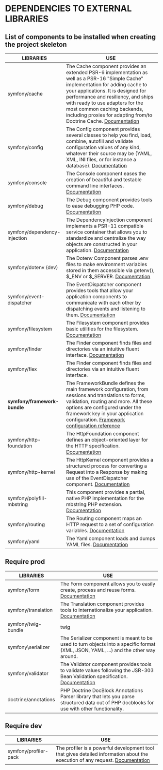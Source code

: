 # DEPENDENCIES TO EXTERNAL LIBRARIES
## List of components to be installed when creating the project skeleton

| LIBRARIES | USE |
| --------- | --- |
| symfony/cache | The Cache component provides an extended PSR-6 implementation as well as a PSR-16 "Simple Cache" implementation for adding cache to your applications. It is designed for performance and resiliency, and ships with ready to use adapters for the most common caching backends, including proxies for adapting from/to Doctrine Cache. [Documentation](https://symfony.com/doc/current/components/cache.html)  |
| symfony/config | The Config component provides several classes to help you find, load, combine, autofill and validate configuration values of any kind, whatever their source may be (YAML, XML, INI files, or for instance a database). [Documentation](https://symfony.com/doc/current/components/config.html) |
| symfony/console | The Console component eases the creation of beautiful and testable command line interfaces. [Documentation](https://symfony.com/doc/current/components/console.html) |
| symfony/debug | The Debug component provides tools to ease debugging PHP code. [Documentation](https://symfony.com/doc/current/components/debug.html)|
| symfony/dependency-injection |The DependencyInjection component implements a PSR-11 compatible service container that allows you to standardize and centralize the way objects are constructed in your application. [Documentation](https://symfony.com/doc/current/components/dependency_injection.html) |
| symfony/dotenv (dev) | The Dotenv Component parses .env files to make environment variables stored in them accessible via getenv(), $_ENV or $_SERVER. [Documentation](https://symfony.com/doc/current/components/dotenv.html) |
| symfony/event-dispatcher | The EventDispatcher component provides tools that allow your application components to communicate with each other by dispatching events and listening to them. [Documentation](https://symfony.com/doc/current/components/event_dispatcher.html) |
| symfony/filesystem | The Filesystem component provides basic utilities for the filesystem. [Documentation](https://symfony.com/doc/current/components/filesystem.html) |
| symfony/finder | The Finder component finds files and directories via an intuitive fluent interface. [Documentation](https://symfony.com/doc/current/components/finder.html) | 
| symfony/flex | The Finder component finds files and directories via an intuitive fluent interface. |
| **symfony/framework-bundle** | The FrameworkBundle defines the main framework configuration, from sessions and translations to forms, validation, routing and more. All these options are configured under the framework key in your application configuration. [Framework configuration reference](https://symfony.com/doc/current/reference/configuration/framework.html) |
| symfony/http-foundation | The HttpFoundation component defines an object-oriented layer for the HTTP specification. [Documentation](https://symfony.com/doc/current/components/http_foundation.html) |
| symfony/http-kernel | The HttpKernel component provides a structured process for converting a Request into a Response by making use of the EventDispatcher component. [Documentation](https://symfony.com/doc/current/components/http_kernel.html) |
| symfony/polyfill-mbstring | This component provides a partial, native PHP implementation for the mbstring PHP extension. [Documentation](https://symfony.com/doc/current/components/polyfill_intl_normalizer.html) |
| symfony/routing | The Routing component maps an HTTP request to a set of configuration variables. [Documentation](https://symfony.com/doc/current/components/routing.html) |
| symfony/yaml | The Yaml component loads and dumps YAML files. [Documentation](https://symfony.com/doc/current/components/yaml.html) |

## Require prod
| LIBRARIES | USE |
| --------- | --- |
| symfony/form | The Form component allows you to easily create, process and reuse forms. [Documentation](https://symfony.com/doc/current/components/form.html) |
| symfony/translation |The Translation component provides tools to internationalize your application. [Documentation](https://symfony.com/doc/current/components/translation.html) |
| symfony/twig-bundle | twig |
| symfony\serializer | The Serializer component is meant to be used to turn objects into a specific format (XML, JSON, YAML, ...) and the other way around. |
| symfony/validator | The Validator component provides tools to validate values following the JSR-303 Bean Validation specification. [Documentation](https://symfony.com/doc/current/components/validator.html) |
| doctrine/annotations | PHP Doctrine DocBlock Annotations Parser library that lets you parse structured data out of PHP docblocks for use with other functionality. |

## Require dev

| LIBRARIES | USE |
| --------- | --- |
| symfony/profiler-pack | The profiler is a powerful development tool that gives detailed information about the execution of any request. [Documentation](https://symfony.com/doc/current/profiler.html) |





